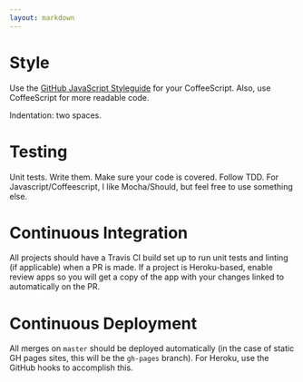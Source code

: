 ```yaml
---
layout: markdown
---
```


Style
=====

Use the [GitHub JavaScript Styleguide](https://github.com/styleguide/javascript) for your CoffeeScript. Also, use CoffeeScript for more readable code.

Indentation: two spaces.

Testing
=======

Unit tests. Write them. Make sure your code is covered. Follow TDD. For Javascript/Coffeescript, I like Mocha/Should, but feel free to use something else.

Continuous Integration
======================

All projects should have a Travis CI build set up to run unit tests and linting (if applicable) when a PR is made. If a project is Heroku-based, enable review apps so you will get a copy of the app with your changes linked to automatically on the PR.

Continuous Deployment
=====================

All merges on `master` should be deployed automatically (in the case of static GH pages sites, this will be the `gh-pages` branch). For Heroku, use the GitHub hooks to accomplish this.

